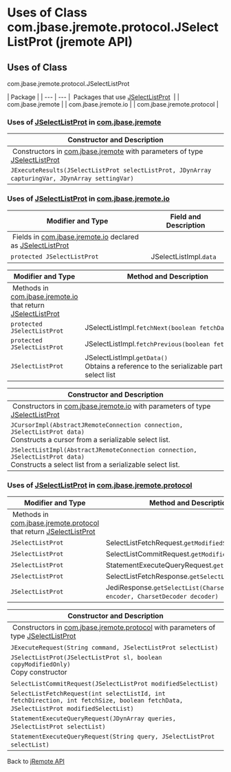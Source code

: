 # Uses of Class com.jbase.jremote.protocol.JSelectListProt (jremote API)

<PageHeader />

## Uses of Class

com.jbase.jremote.protocol.JSelectListProt

| Package |
| --- | --- |
 Packages that use [JSelectListProt](./../../jselectlistprot-(jremote-api) "class in com.jbase.jremote.protocol")  |
| com.jbase.jremote |
| com.jbase.jremote.io |
| com.jbase.jremote.protocol |

### Uses of [JSelectListProt](./../../jselectlistprot-(jremote-api) "class in com.jbase.jremote.protocol") in [com.jbase.jremote](./../../../../../jremote-api)

| Constructor and Description |
| --- |
| Constructors in [com.jbase.jremote](./../../../../../jremote-api) with parameters of type [JSelectListProt](./../../jselectlistprot-(jremote-api) "class in com.jbase.jremote.protocol")  |
|`JExecuteResults(JSelectListProt selectListProt, JDynArray capturingVar, JDynArray settingVar)`  |

### Uses of [JSelectListProt](./../../jselectlistprot-(jremote-api) "class in com.jbase.jremote.protocol") in [com.jbase.jremote.io](./../../../io/com.jbase.jremote.io-(jremote---api))

| Modifier and Type | Field and Description |
| --- | --- |
| Fields in [com.jbase.jremote.io](./../../../io/com.jbase.jremote.io-(jremote---api)) declared as [JSelectListProt](./../../jselectlistprot-(jremote-api) "class in com.jbase.jremote.protocol")  |
| `protected JSelectListProt` | JSelectListImpl.`data`  |

| Modifier and Type | Method and Description |
| --- | --- |
| Methods in [com.jbase.jremote.io](./../../../io/com.jbase.jremote.io-(jremote---api)) that return [JSelectListProt](./../../jselectlistprot-(jremote-api) "class in com.jbase.jremote.protocol")  |
|`protected JSelectListProt` | JSelectListImpl.`fetchNext(boolean fetchData)`  |
| `protected JSelectListProt` | JSelectListImpl.`fetchPrevious(boolean fetchData)`  |
| `JSelectListProt` | JSelectListImpl.`getData()`<br>Obtains a reference to the serializable part of the select list |

| Constructor and Description |
| --- |
| Constructors in [com.jbase.jremote.io](./../../../io/com.jbase.jremote.io-(jremote---api)) with parameters of type [JSelectListProt](./../../jselectlistprot-(jremote-api) "class in com.jbase.jremote.protocol")  |
| `JCursorImpl(AbstractJRemoteConnection connection, JSelectListProt data)`<br>Constructs a cursor from a serializable select list. |
| `JSelectListImpl(AbstractJRemoteConnection connection, JSelectListProt data)`<br>Constructs a select list from a serializable select list. |

### Uses of [JSelectListProt](./../../jselectlistprot-(jremote-api) "class in com.jbase.jremote.protocol") in [com.jbase.jremote.protocol](./../../com.jbase.jremote.protocol-(jremote-api))

| Modifier and Type | Method and Description |
| --- | --- |
| Methods in [com.jbase.jremote.protocol](./../../com.jbase.jremote.protocol-(jremote-api)) that return [JSelectListProt](./../../jselectlistprot-(jremote-api) "class in com.jbase.jremote.protocol")  |
| `JSelectListProt` | SelectListFetchRequest.`getModifiedSelectList()`  |
| `JSelectListProt` | SelectListCommitRequest.`getModifiedSelectList()`  |
| `JSelectListProt` | StatementExecuteQueryRequest.`getSelectList()`  |
| `JSelectListProt` | SelectListFetchResponse.`getSelectList()`  |
| `JSelectListProt` | JediResponse.`getSelectList(CharsetEncoder encoder, CharsetDecoder decoder)`  |

| Constructor and Description |
| --- |
| Constructors in [com.jbase.jremote.protocol](./../../com.jbase.jremote.protocol-(jremote-api)) with parameters of type [JSelectListProt](./../../jselectlistprot-(jremote-api) "class in com.jbase.jremote.protocol")  |
| `JExecuteRequest(String command, JSelectListProt selectList)`  |
| `JSelectListProt(JSelectListProt sl, boolean copyModifiedOnly)`<br>Copy constructor |
| `SelectListCommitRequest(JSelectListProt modifiedSelectList)`  |
| `SelectListFetchRequest(int selectListId, int fetchDirection, int fetchSize, boolean fetchData, JSelectListProt modifiedSelectList)`  |
| `StatementExecuteQueryRequest(JDynArray queries, JSelectListProt selectList)`  |
| `StatementExecuteQueryRequest(String query, JSelectListProt selectList)`  |

Back to [jRemote API](./../../README.md)

<PageFooter />

